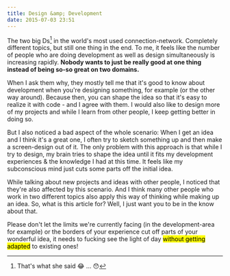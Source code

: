 ```yaml
---
title: Design &amp; Development
date: 2015-07-03 23:51
---
```


The two big Ds[^1] in the world's most used connection-network. Completely different topics, but still one thing in the end. To me, it feels like the number of people who are doing development as well as design simultaneously is increasing rapidly. **Nobody wants to just be really good at one thing instead of being so-so great on two domains.**

When I ask them why, they mostly tell me that it's good to know about development when you're designing something, for example (or the other way around). Because then, you can shape the idea so that it's easy to realize it with code - and I agree with them. I would also like to design more of my projects and while I learn from other people, I keep getting better in doing so.

But I also noticed a bad aspect of the whole scenario: When I get an idea and I think it's a great one, I often try to sketch something up and then make a screen-design out of it. The only problem with this approach is that while I try to design, my brain tries to shape the idea until it fits my development experiences & the knowledge I had at this time. It feels like my subconscious mind just cuts some parts off the initial idea.

While talking about new projects and ideas with other people, I noticed that they're also affected by this scenario. And I think many other people who work in two different topics also apply this way of thinking while making up an idea. So, what is this article for? Well, I just want you to be in the know about that.

Please don't let the limits we're currently facing (in the development-area for example) or the borders of your experience cut off parts of your wonderful idea, it needs to fucking see the light of day <mark>without getting adapted</mark> to existing ones!

[^1]: That's what she said 😂 ... 😯